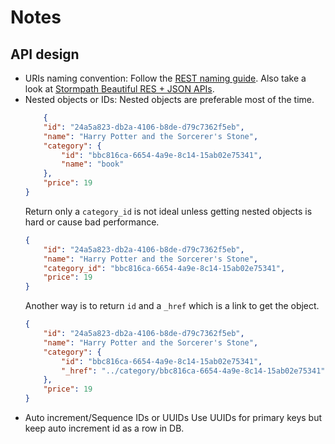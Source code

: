 # Notes
## API design
- URIs naming convention: 
Follow the [REST naming guide](https://restfulapi.net/resource-naming/). Also take a look at [Stormpath Beautiful RES + JSON APIs](https://www.slideshare.net/stormpath/rest-jsonapis).
- Nested objects or IDs:
    Nested objects are preferable most of the time.
	```json
		{
		"id": "24a5a823-db2a-4106-b8de-d79c7362f5eb",
		"name": "Harry Potter and the Sorcerer's Stone",
		"category": {
			"id": "bbc816ca-6654-4a9e-8c14-15ab02e75341",
			"name": "book"
		},
		"price": 19
	}
	```
	Return only a `category_id` is not ideal unless getting nested objects is hard or cause bad performance.
	```json
	{
		"id": "24a5a823-db2a-4106-b8de-d79c7362f5eb",
		"name": "Harry Potter and the Sorcerer's Stone",
		"category_id": "bbc816ca-6654-4a9e-8c14-15ab02e75341",
		"price": 19
	}
	```
	Another way is to return `id` and a `_href` which is a link to get the object.
	```json
	{
		"id": "24a5a823-db2a-4106-b8de-d79c7362f5eb",
		"name": "Harry Potter and the Sorcerer's Stone",
		"category": {
			"id": "bbc816ca-6654-4a9e-8c14-15ab02e75341",
			"_href": "../category/bbc816ca-6654-4a9e-8c14-15ab02e75341"
		},
		"price": 19
	}
	```
- Auto increment/Sequence IDs or UUIDs
Use UUIDs for primary keys but keep auto increment id as a row in DB.
